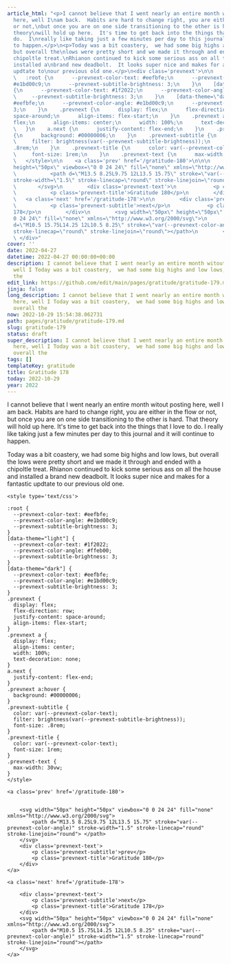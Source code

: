 ```yaml
---
article_html: "<p>I cannot believe that I went nearly an entire month witout posting
  here, well I\nam back.  Habits are hard to change right, you are either in the flow
  or not,\nbut once you are on one side transitioning to the other is hard.  That
  theory\nwill hold up here.  It's time to get back into the things that I love to
  do.  I\nreally like taking just a few minutes per day to this journal and it will\ncontinue
  to happen.</p>\n<p>Today was a bit coastery,  we had some big highs and low lows,
  but overall the\nlows were pretty short and we made it through and ended with a
  chipoltle treat.\nRhianon continued to kick some serious ass on all the house and
  installed a\nbrand new deadbolt.  It looks super nice and makes for a fantastic
  updtate to\nour previous old one.</p>\n<div class='prevnext'>\n\n    <style type='text/css'>\n\n
  \   :root {\n      --prevnext-color-text: #eefbfe;\n      --prevnext-color-angle:
  #e1bd00c9;\n      --prevnext-subtitle-brightness: 3;\n    }\n    [data-theme=\"light\"]
  {\n      --prevnext-color-text: #1f2022;\n      --prevnext-color-angle: #ffeb00;\n
  \     --prevnext-subtitle-brightness: 3;\n    }\n    [data-theme=\"dark\"] {\n      --prevnext-color-text:
  #eefbfe;\n      --prevnext-color-angle: #e1bd00c9;\n      --prevnext-subtitle-brightness:
  3;\n    }\n    .prevnext {\n      display: flex;\n      flex-direction: row;\n      justify-content:
  space-around;\n      align-items: flex-start;\n    }\n    .prevnext a {\n      display:
  flex;\n      align-items: center;\n      width: 100%;\n      text-decoration: none;\n
  \   }\n    a.next {\n      justify-content: flex-end;\n    }\n    .prevnext a:hover
  {\n      background: #00000006;\n    }\n    .prevnext-subtitle {\n      color: var(--prevnext-color-text);\n
  \     filter: brightness(var(--prevnext-subtitle-brightness));\n      font-size:
  .8rem;\n    }\n    .prevnext-title {\n      color: var(--prevnext-color-text);\n
  \     font-size: 1rem;\n    }\n    .prevnext-text {\n      max-width: 30vw;\n    }\n
  \   </style>\n\n    <a class='prev' href='/gratitude-180'>\n\n\n        <svg width=\"50px\"
  height=\"50px\" viewbox=\"0 0 24 24\" fill=\"none\" xmlns=\"http://www.w3.org/2000/svg\">\n
  \           <path d=\"M13.5 8.25L9.75 12L13.5 15.75\" stroke=\"var(--prevnext-color-angle)\"
  stroke-width=\"1.5\" stroke-linecap=\"round\" stroke-linejoin=\"round\"> </path>\n
  \       </svg>\n        <div class='prevnext-text'>\n            <p class='prevnext-subtitle'>prev</p>\n
  \           <p class='prevnext-title'>Gratitude 180</p>\n        </div>\n    </a>\n\n
  \   <a class='next' href='/gratitude-178'>\n\n        <div class='prevnext-text'>\n
  \           <p class='prevnext-subtitle'>next</p>\n            <p class='prevnext-title'>Gratitude
  178</p>\n        </div>\n        <svg width=\"50px\" height=\"50px\" viewbox=\"0
  0 24 24\" fill=\"none\" xmlns=\"http://www.w3.org/2000/svg\">\n            <path
  d=\"M10.5 15.75L14.25 12L10.5 8.25\" stroke=\"var(--prevnext-color-angle)\" stroke-width=\"1.5\"
  stroke-linecap=\"round\" stroke-linejoin=\"round\"></path>\n        </svg>\n    </a>\n
  \ </div>"
cover: ''
date: 2022-04-27
datetime: 2022-04-27 00:00:00+00:00
description: I cannot believe that I went nearly an entire month witout posting here,
  well I Today was a bit coastery,  we had some big highs and low lows, but overall
  the
edit_link: https://github.com/edit/main/pages/gratitude/gratitude-179.md
jinja: false
long_description: I cannot believe that I went nearly an entire month witout posting
  here, well I Today was a bit coastery,  we had some big highs and low lows, but
  overall the
now: 2022-10-29 15:54:38.062731
path: pages/gratitude/gratitude-179.md
slug: gratitude-179
status: draft
super_description: I cannot believe that I went nearly an entire month witout posting
  here, well I Today was a bit coastery,  we had some big highs and low lows, but
  overall the
tags: []
templateKey: gratitude
title: Gratitude 178
today: 2022-10-29
year: 2022
---
```


I cannot believe that I went nearly an entire month witout posting here, well I
am back.  Habits are hard to change right, you are either in the flow or not,
but once you are on one side transitioning to the other is hard.  That theory
will hold up here.  It's time to get back into the things that I love to do.  I
really like taking just a few minutes per day to this journal and it will
continue to happen.

Today was a bit coastery,  we had some big highs and low lows, but overall the
lows were pretty short and we made it through and ended with a chipoltle treat.
Rhianon continued to kick some serious ass on all the house and installed a
brand new deadbolt.  It looks super nice and makes for a fantastic updtate to
our previous old one.
<div class='prevnext'>

    <style type='text/css'>

    :root {
      --prevnext-color-text: #eefbfe;
      --prevnext-color-angle: #e1bd00c9;
      --prevnext-subtitle-brightness: 3;
    }
    [data-theme="light"] {
      --prevnext-color-text: #1f2022;
      --prevnext-color-angle: #ffeb00;
      --prevnext-subtitle-brightness: 3;
    }
    [data-theme="dark"] {
      --prevnext-color-text: #eefbfe;
      --prevnext-color-angle: #e1bd00c9;
      --prevnext-subtitle-brightness: 3;
    }
    .prevnext {
      display: flex;
      flex-direction: row;
      justify-content: space-around;
      align-items: flex-start;
    }
    .prevnext a {
      display: flex;
      align-items: center;
      width: 100%;
      text-decoration: none;
    }
    a.next {
      justify-content: flex-end;
    }
    .prevnext a:hover {
      background: #00000006;
    }
    .prevnext-subtitle {
      color: var(--prevnext-color-text);
      filter: brightness(var(--prevnext-subtitle-brightness));
      font-size: .8rem;
    }
    .prevnext-title {
      color: var(--prevnext-color-text);
      font-size: 1rem;
    }
    .prevnext-text {
      max-width: 30vw;
    }
    </style>
    
    <a class='prev' href='/gratitude-180'>
    

        <svg width="50px" height="50px" viewbox="0 0 24 24" fill="none" xmlns="http://www.w3.org/2000/svg">
            <path d="M13.5 8.25L9.75 12L13.5 15.75" stroke="var(--prevnext-color-angle)" stroke-width="1.5" stroke-linecap="round" stroke-linejoin="round"> </path>
        </svg>
        <div class='prevnext-text'>
            <p class='prevnext-subtitle'>prev</p>
            <p class='prevnext-title'>Gratitude 180</p>
        </div>
    </a>
    
    <a class='next' href='/gratitude-178'>
    
        <div class='prevnext-text'>
            <p class='prevnext-subtitle'>next</p>
            <p class='prevnext-title'>Gratitude 178</p>
        </div>
        <svg width="50px" height="50px" viewbox="0 0 24 24" fill="none" xmlns="http://www.w3.org/2000/svg">
            <path d="M10.5 15.75L14.25 12L10.5 8.25" stroke="var(--prevnext-color-angle)" stroke-width="1.5" stroke-linecap="round" stroke-linejoin="round"></path>
        </svg>
    </a>
  </div>